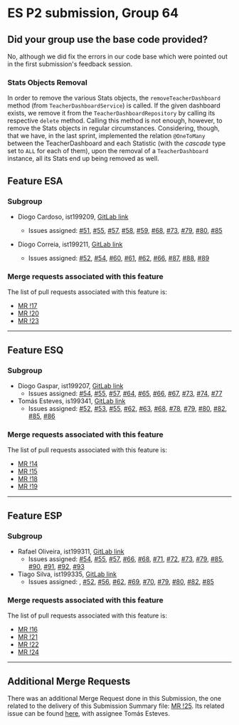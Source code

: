 # ES P2 submission, Group 64

## Did your group use the base code provided?

No, although we did fix the errors in our code base which were pointed out in the
first submission's feedback session.

### Stats Objects Removal

In order to remove the various Stats objects, the `removeTeacherDashboard` method (from `TeacherDashboardService`) is called.
If the given dashboard exists, we remove it from the `TeacherDashboardRepository` by calling its respective `delete` method. Calling this method is not enough, however, to remove the Stats objects in regular circumstances. Considering, though, that we have, in the last sprint, implemented the relation `@OneToMany` between the TeacherDashboard and each Statistic (with the _cascade_ type set to `ALL` for each of them), upon the removal of a `TeacherDashboard` instance, all its Stats end up being removed as well.

## Feature ESA

### Subgroup

- Diogo Cardoso, ist199209, [GitLab link](https://gitlab.rnl.tecnico.ulisboa.pt/ist199209)
  - Issues assigned: [#51](https://gitlab.rnl.tecnico.ulisboa.pt/es/es23-64/-/issues/51), [#55](https://gitlab.rnl.tecnico.ulisboa.pt/es/es23-64/-/issues/55), [#57](https://gitlab.rnl.tecnico.ulisboa.pt/es/es23-64/-/issues/57), [#58](https://gitlab.rnl.tecnico.ulisboa.pt/es/es23-64/-/issues/58), [#59](https://gitlab.rnl.tecnico.ulisboa.pt/es/es23-64/-/issues/59), [#68](https://gitlab.rnl.tecnico.ulisboa.pt/es/es23-64/-/issues/68), [#73](https://gitlab.rnl.tecnico.ulisboa.pt/es/es23-64/-/issues/73), [#79](https://gitlab.rnl.tecnico.ulisboa.pt/es/es23-64/-/issues/79), [#80](https://gitlab.rnl.tecnico.ulisboa.pt/es/es23-64/-/issues/80), [#85](https://gitlab.rnl.tecnico.ulisboa.pt/es/es23-64/-/issues/85)

- Diogo Correia, ist199211, [GitLab link](https://gitlab.rnl.tecnico.ulisboa.pt/ist199211)
  - Issues assigned: [#52](https://gitlab.rnl.tecnico.ulisboa.pt/es/es23-64/-/issues/52), [#54](https://gitlab.rnl.tecnico.ulisboa.pt/es/es23-64/-/issues/54), [#60](https://gitlab.rnl.tecnico.ulisboa.pt/es/es23-64/-/issues/60), [#61](https://gitlab.rnl.tecnico.ulisboa.pt/es/es23-64/-/issues/61), [#62](https://gitlab.rnl.tecnico.ulisboa.pt/es/es23-64/-/issues/62), [#66](https://gitlab.rnl.tecnico.ulisboa.pt/es/es23-64/-/issues/66), [#87](https://gitlab.rnl.tecnico.ulisboa.pt/es/es23-64/-/issues/87), [#88](https://gitlab.rnl.tecnico.ulisboa.pt/es/es23-64/-/issues/88), [#89](https://gitlab.rnl.tecnico.ulisboa.pt/es/es23-64/-/issues/89)

### Merge requests associated with this feature

The list of pull requests associated with this feature is:

- [MR !17](https://gitlab.rnl.tecnico.ulisboa.pt/es/es23-64/-/merge_requests/17)
- [MR !20](https://gitlab.rnl.tecnico.ulisboa.pt/es/es23-64/-/merge_requests/20)
- [MR !23](https://gitlab.rnl.tecnico.ulisboa.pt/es/es23-64/-/merge_requests/23)

---

## Feature ESQ

### Subgroup

- Diogo Gaspar, ist199207, [GitLab link](https://gitlab.rnl.tecnico.ulisboa.pt/ist199207)
  - Issues assigned: [#54](https://gitlab.rnl.tecnico.ulisboa.pt/es/es23-64/-/issues/54), [#55](https://gitlab.rnl.tecnico.ulisboa.pt/es/es23-64/-/issues/55), [#57](https://gitlab.rnl.tecnico.ulisboa.pt/es/es23-64/-/issues/57), [#64](https://gitlab.rnl.tecnico.ulisboa.pt/es/es23-64/-/issues/64), [#65](https://gitlab.rnl.tecnico.ulisboa.pt/es/es23-64/-/issues/65), [#66](https://gitlab.rnl.tecnico.ulisboa.pt/es/es23-64/-/issues/66), [#67](https://gitlab.rnl.tecnico.ulisboa.pt/es/es23-64/-/issues/67), [#73](https://gitlab.rnl.tecnico.ulisboa.pt/es/es23-64/-/issues/73), [#74](https://gitlab.rnl.tecnico.ulisboa.pt/es/es23-64/-/issues/74), [#77](https://gitlab.rnl.tecnico.ulisboa.pt/es/es23-64/-/issues/77)
- Tomás Esteves, is199341, [GitLab link](https://gitlab.rnl.tecnico.ulisboa.pt/ist199341)
  - Issues assigned: [#52](https://gitlab.rnl.tecnico.ulisboa.pt/es/es23-64/-/issues/52), [#53](https://gitlab.rnl.tecnico.ulisboa.pt/es/es23-64/-/issues/53), [#55](https://gitlab.rnl.tecnico.ulisboa.pt/es/es23-64/-/issues/55), [#62](https://gitlab.rnl.tecnico.ulisboa.pt/es/es23-64/-/issues/62), [#63](https://gitlab.rnl.tecnico.ulisboa.pt/es/es23-64/-/issues/63), [#68](https://gitlab.rnl.tecnico.ulisboa.pt/es/es23-64/-/issues/68), [#78](https://gitlab.rnl.tecnico.ulisboa.pt/es/es23-64/-/issues/78), [#79](https://gitlab.rnl.tecnico.ulisboa.pt/es/es23-64/-/issues/79), [#80](https://gitlab.rnl.tecnico.ulisboa.pt/es/es23-64/-/issues/80), [#82](https://gitlab.rnl.tecnico.ulisboa.pt/es/es23-64/-/issues/82), [#85](https://gitlab.rnl.tecnico.ulisboa.pt/es/es23-64/-/issues/85), [#86](https://gitlab.rnl.tecnico.ulisboa.pt/es/es23-64/-/issues/86)

### Merge requests associated with this feature

The list of pull requests associated with this feature is:

- [MR !14](https://gitlab.rnl.tecnico.ulisboa.pt/es/es23-64/-/merge_requests/14)
- [MR !15](https://gitlab.rnl.tecnico.ulisboa.pt/es/es23-64/-/merge_requests/15)
- [MR !18](https://gitlab.rnl.tecnico.ulisboa.pt/es/es23-64/-/merge_requests/18)
- [MR !19](https://gitlab.rnl.tecnico.ulisboa.pt/es/es23-64/-/merge_requests/19)

---

## Feature ESP

### Subgroup

- Rafael Oliveira, ist199311, [GitLab link](https://gitlab.rnl.tecnico.ulisboa.pt/ist199311)
  - Issues assigned: [#54](https://gitlab.rnl.tecnico.ulisboa.pt/es/es23-64/-/issues/54), [#55](https://gitlab.rnl.tecnico.ulisboa.pt/es/es23-64/-/issues/55), [#57](https://gitlab.rnl.tecnico.ulisboa.pt/es/es23-64/-/issues/57), [#66](https://gitlab.rnl.tecnico.ulisboa.pt/es/es23-64/-/issues/66), [#68](https://gitlab.rnl.tecnico.ulisboa.pt/es/es23-64/-/issues/68), [#71](https://gitlab.rnl.tecnico.ulisboa.pt/es/es23-64/-/issues/71), [#72](https://gitlab.rnl.tecnico.ulisboa.pt/es/es23-64/-/issues/72), [#73](https://gitlab.rnl.tecnico.ulisboa.pt/es/es23-64/-/issues/73), [#79](https://gitlab.rnl.tecnico.ulisboa.pt/es/es23-64/-/issues/79), [#85](https://gitlab.rnl.tecnico.ulisboa.pt/es/es23-64/-/issues/85), [#90](https://gitlab.rnl.tecnico.ulisboa.pt/es/es23-64/-/issues/90), [#91](https://gitlab.rnl.tecnico.ulisboa.pt/es/es23-64/-/issues/91), [#92](https://gitlab.rnl.tecnico.ulisboa.pt/es/es23-64/-/issues/92), [#93](https://gitlab.rnl.tecnico.ulisboa.pt/es/es23-64/-/issues/93)
- Tiago Silva, ist199335, [GitLab link](https://gitlab.rnl.tecnico.ulisboa.pt/ist199335)
  - Issues assigned: , [#52](https://gitlab.rnl.tecnico.ulisboa.pt/es/es23-64/-/issues/52), [#56](https://gitlab.rnl.tecnico.ulisboa.pt/es/es23-64/-/issues/56), [#62](https://gitlab.rnl.tecnico.ulisboa.pt/es/es23-64/-/issues/62), [#69](https://gitlab.rnl.tecnico.ulisboa.pt/es/es23-64/-/issues/69), [#70](https://gitlab.rnl.tecnico.ulisboa.pt/es/es23-64/-/issues/70), [#79](https://gitlab.rnl.tecnico.ulisboa.pt/es/es23-64/-/issues/79), [#80](https://gitlab.rnl.tecnico.ulisboa.pt/es/es23-64/-/issues/80), [#82](https://gitlab.rnl.tecnico.ulisboa.pt/es/es23-64/-/issues/82), [#85](https://gitlab.rnl.tecnico.ulisboa.pt/es/es23-64/-/issues/85)

### Merge requests associated with this feature

The list of pull requests associated with this feature is:

- [MR !16](https://gitlab.rnl.tecnico.ulisboa.pt/es/es23-64/-/merge_requests/16)
- [MR !21](https://gitlab.rnl.tecnico.ulisboa.pt/es/es23-64/-/merge_requests/21)
- [MR !22](https://gitlab.rnl.tecnico.ulisboa.pt/es/es23-64/-/merge_requests/22)
- [MR !24](https://gitlab.rnl.tecnico.ulisboa.pt/es/es23-64/-/merge_requests/24)

---

## Additional Merge Requests

There was an additional Merge Request done in this Submission, the one related to
the delivery of this Submission Summary file: [MR !25](https://gitlab.rnl.tecnico.ulisboa.pt/es/es23-64/-/merge_requests/25).
Its related issue can be found [here](https://gitlab.rnl.tecnico.ulisboa.pt/es/es23-64/-/issues/86), with
assignee Tomás Esteves.
